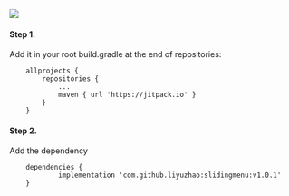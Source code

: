 [![](https://jitpack.io/v/liyuzhao/slidingmenu.svg)](https://jitpack.io/#liyuzhao/slidingmenu)


#### Step 1.
Add it in your root build.gradle at the end of repositories:

```
	allprojects {
		repositories {
			...
			maven { url 'https://jitpack.io' }
		}
	}
```

#### Step 2.
Add the dependency

```
	dependencies {
	        implementation 'com.github.liyuzhao:slidingmenu:v1.0.1'
	}

```